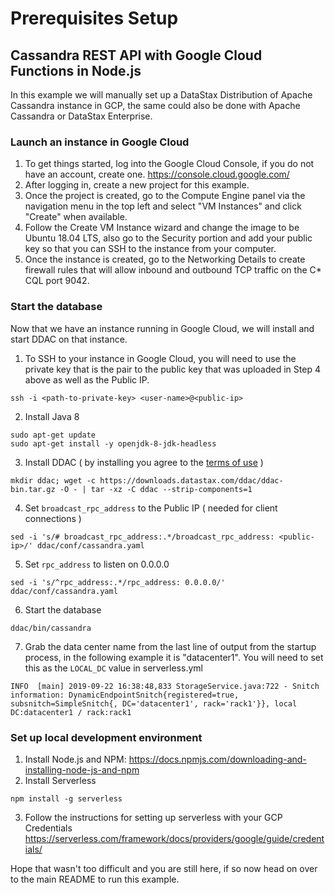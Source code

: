 # Prerequisites Setup
## Cassandra REST API with Google Cloud Functions in Node.js

In this example we will manually set up a DataStax Distribution of Apache Cassandra instance in GCP, the same could also be done with Apache Cassandra or DataStax Enterprise.

### Launch an instance in Google Cloud

1. To get things started, log into the Google Cloud Console, if you do not have an account, create one. https://console.cloud.google.com/
2. After logging in, create a new project for this example.
3. Once the project is created, go to the Compute Engine panel via the navigation menu in the top left and select "VM Instances" and click "Create" when available.
4. Follow the Create VM Instance wizard and change the image to be Ubuntu 18.04 LTS, also go to the Security portion and add your public key so that you can SSH to the instance from your computer.
5. Once the instance is created, go to the Networking Details to create firewall rules that will allow inbound and outbound TCP traffic on the C* CQL port 9042.

### Start the database
Now that we have an instance running in Google Cloud, we will install and start DDAC on that instance.

1. To SSH to your instance in Google Cloud, you will need to use the private key that is the pair to the public key that was uploaded in Step 4 above as well as the Public IP.
```
ssh -i <path-to-private-key> <user-name>@<public-ip>
```
2. Install Java 8
```
sudo apt-get update 
sudo apt-get install -y openjdk-8-jdk-headless
```
3. Install DDAC ( by installing you agree to the [terms of use](https://www.datastax.com/legal/datastax-distribution-apache-cassandra-ddac-terms) )
```
mkdir ddac; wget -c https://downloads.datastax.com/ddac/ddac-bin.tar.gz -O - | tar -xz -C ddac --strip-components=1
```
4. Set `broadcast_rpc_address` to the Public IP ( needed for client connections )
```
sed -i 's/# broadcast_rpc_address:.*/broadcast_rpc_address: <public-ip>/' ddac/conf/cassandra.yaml
```
5. Set `rpc_address` to listen on 0.0.0.0
```
sed -i 's/^rpc_address:.*/rpc_address: 0.0.0.0/' ddac/conf/cassandra.yaml
```
6. Start the database
```
ddac/bin/cassandra
```
7. Grab the data center name from the last line of output from the startup process, in the following example it is "datacenter1". You will need to set this as the `LOCAL_DC` value in serverless.yml
```
INFO  [main] 2019-09-22 16:38:48,833 StorageService.java:722 - Snitch information: DynamicEndpointSnitch{registered=true, subsnitch=SimpleSnitch{, DC='datacenter1', rack='rack1'}}, local DC:datacenter1 / rack:rack1
```

### Set up local development environment
1. Install Node.js and NPM: https://docs.npmjs.com/downloading-and-installing-node-js-and-npm
2. Install Serverless
```
npm install -g serverless
```
3. Follow the instructions for setting up serverless with your GCP Credentials https://serverless.com/framework/docs/providers/google/guide/credentials/


Hope that wasn't too difficult and you are still here, if so now head on over to the main README to run this example.

